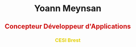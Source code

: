 <h1 align="center"><strong>Yoann Meynsan</strong></h1>
<h2 align="center" style="color:#cd0b0b;"><strong>Concepteur Développeur d'Applications</strong></h2>
<h3 align="center" style="color:#e4d00a;"><strong>CESI Brest</strong></h3>
